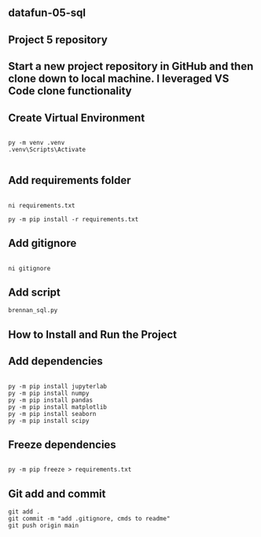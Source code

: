 ## datafun-05-sql
## Project 5 repository

## Start a new project repository in GitHub and then clone down to local machine. I leveraged VS Code clone functionality

## Create Virtual Environment

```shell

py -m venv .venv
.venv\Scripts\Activate


```

## Add requirements folder

```shell

ni requirements.txt

py -m pip install -r requirements.txt
```

## Add gitignore

```shell

ni gitignore
```
## Add script

```shell
brennan_sql.py
```

## How to Install and Run the Project
## Add dependencies

```shell

py -m pip install jupyterlab
py -m pip install numpy
py -m pip install pandas
py -m pip install matplotlib 
py -m pip install seaborn
py -m pip install scipy
```

## Freeze dependencies

```shell

py -m pip freeze > requirements.txt
```

## Git add and commit 

```shell
git add .
git commit -m "add .gitignore, cmds to readme"
git push origin main
```